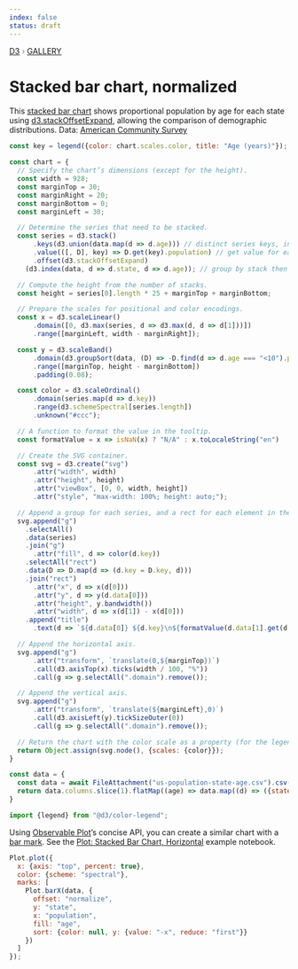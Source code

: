 ```yaml
---
index: false
status: draft
---
```


<div style="color: grey; font: 13px/25.5px var(--sans-serif); text-transform: uppercase;"><h1 style="display: none;">Stacked bar chart, normalized</h1><a href="https://d3js.org/">D3</a> › <a href="/@d3/gallery">Gallery</a></div>

# Stacked bar chart, normalized

This [stacked bar chart](/@d3/stacked-horizontal-bar-chart/2) shows proportional population by age for each state using [d3.stackOffsetExpand](https://d3js.org/d3-shape/stack#stackOffsetExpand), allowing the comparison of demographic distributions. Data: [American Community Survey](/@mbostock/working-with-the-census-api)

```js
const key = legend({color: chart.scales.color, title: "Age (years)"});
```

```js echo
const chart = {
  // Specify the chart’s dimensions (except for the height).
  const width = 928;
  const marginTop = 30;
  const marginRight = 20;
  const marginBottom = 0;
  const marginLeft = 30;

  // Determine the series that need to be stacked.
  const series = d3.stack()
      .keys(d3.union(data.map(d => d.age))) // distinct series keys, in input order
      .value(([, D], key) => D.get(key).population) // get value for each series key and stack
      .offset(d3.stackOffsetExpand)
    (d3.index(data, d => d.state, d => d.age)); // group by stack then series key

  // Compute the height from the number of stacks.
  const height = series[0].length * 25 + marginTop + marginBottom;

  // Prepare the scales for positional and color encodings.
  const x = d3.scaleLinear()
      .domain([0, d3.max(series, d => d3.max(d, d => d[1]))])
      .range([marginLeft, width - marginRight]);

  const y = d3.scaleBand()
      .domain(d3.groupSort(data, (D) => -D.find(d => d.age === "<10").population / d3.sum(D, d => d.population), d => d.state))
      .range([marginTop, height - marginBottom])
      .padding(0.08);

  const color = d3.scaleOrdinal()
      .domain(series.map(d => d.key))
      .range(d3.schemeSpectral[series.length])
      .unknown("#ccc");

  // A function to format the value in the tooltip.
  const formatValue = x => isNaN(x) ? "N/A" : x.toLocaleString("en")

  // Create the SVG container.
  const svg = d3.create("svg")
      .attr("width", width)
      .attr("height", height)
      .attr("viewBox", [0, 0, width, height])
      .attr("style", "max-width: 100%; height: auto;");

  // Append a group for each series, and a rect for each element in the series.
  svg.append("g")
    .selectAll()
    .data(series)
    .join("g")
      .attr("fill", d => color(d.key))
    .selectAll("rect")
    .data(D => D.map(d => (d.key = D.key, d)))
    .join("rect")
      .attr("x", d => x(d[0]))
      .attr("y", d => y(d.data[0]))
      .attr("height", y.bandwidth())
      .attr("width", d => x(d[1]) - x(d[0]))
    .append("title")
      .text(d => `${d.data[0]} ${d.key}\n${formatValue(d.data[1].get(d.key).population)}`);

  // Append the horizontal axis.
  svg.append("g")
      .attr("transform", `translate(0,${marginTop})`)
      .call(d3.axisTop(x).ticks(width / 100, "%"))
      .call(g => g.selectAll(".domain").remove());

  // Append the vertical axis.
  svg.append("g")
      .attr("transform", `translate(${marginLeft},0)`)
      .call(d3.axisLeft(y).tickSizeOuter(0))
      .call(g => g.selectAll(".domain").remove());

  // Return the chart with the color scale as a property (for the legend).
  return Object.assign(svg.node(), {scales: {color}});
}
```

```js echo
const data = {
  const data = await FileAttachment("us-population-state-age.csv").csv({typed: true});
  return data.columns.slice(1).flatMap((age) => data.map((d) => ({state: d.name, age, population: d[age]})));
}
```

```js echo
import {legend} from "@d3/color-legend";
```

Using [Observable Plot](https://observablehq.com/plot)’s concise API, you can create a similar chart with a [bar mark](https://observablehq.com/plot/marks/bar). See the [Plot: Stacked Bar Chart, Horizontal](https://observablehq.com/@observablehq/plot-stacked-bar-chart-normalized?intent=fork) example notebook.

```js echo
Plot.plot({
  x: {axis: "top", percent: true},
  color: {scheme: "spectral"},
  marks: [
    Plot.barX(data, {
      offset: "normalize",
      y: "state",
      x: "population",
      fill: "age",
      sort: {color: null, y: {value: "-x", reduce: "first"}}
    })
  ]
});
```

